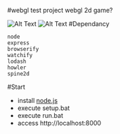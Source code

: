 #webgl test project
webgl 2d game?

![Alt Text](https://github.com/keicoon/require_webgl/blob/master/capture.PNG)
![Alt Text](https://github.com/keicoon/require_webgl/blob/master/capture.gif)
#Dependancy
```
node
express
browserify
watchify
lodash
howler
spine2d
```
#Start
* install [node.js](https://nodejs.org/en/)
* execute setup.bat
* execute run.bat
* access http://localhost:8000

